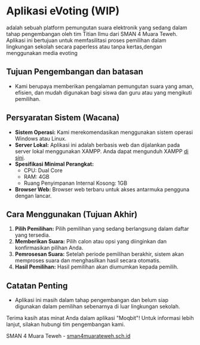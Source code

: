 # Aplikasi eVoting (WIP)



adalah sebuah platform pemungutan suara elektronik yang sedang dalam tahap pengembangan oleh tim Titian Ilmu dari SMAN 4 Muara Teweh. Aplikasi ini bertujuan untuk memfasilitasi proses pemilihan dalam lingkungan sekolah secara
paperless atau tanpa kertas,dengan menggunakan media evoting

## Tujuan Pengembangan dan batasan

- Kami berupaya memberikan pengalaman pemungutan suara yang aman, efisien, dan mudah digunakan bagi siswa dan guru atau yang mengikuti pemilihan.

## Persyaratan Sistem (Wacana)

- **Sistem Operasi:** Kami merekomendasikan menggunakan sistem operasi Windows atau Linux.
- **Server Lokal:** Aplikasi ini adalah berbasis web dan dijalankan pada server lokal menggunakan XAMPP. Anda dapat mengunduh XAMPP [di sini](https://www.apachefriends.org/download.html).
- **Spesifikasi Minimal Perangkat:** 
  - CPU: Dual Core
  - RAM: 4GB
  - Ruang Penyimpanan Internal Kosong: 1GB
- **Browser Web:** Browser web terbaru untuk akses antarmuka pengguna dengan lancar.

## Cara Menggunakan (Tujuan Akhir)

1. **Pilih Pemilihan:** Pilih pemilihan yang sedang berlangsung dalam daftar yang tersedia.
2. **Memberikan Suara:** Pilih calon atau opsi yang diinginkan dan konfirmasikan pilihan Anda.
3. **Pemrosesan Suara:** Setelah periode pemilihan berakhir, sistem akan memproses suara dan menghasilkan hasil secara otomatis.
4. **Hasil Pemilihan:** Hasil pemilihan akan diumumkan kepada pemilih.

## Catatan Penting

- Aplikasi  ini masih dalam tahap pengembangan dan belum siap digunakan dalam pemilihan sebenarnya di luar lingkungan sekolah.

Terima kasih atas minat Anda dalam aplikasi "Moqbit"! Untuk informasi lebih lanjut, silakan hubungi tim pengembangan kami.

SMAN 4 Muara Teweh - [sman4muarateweh.sch.id](https://sman4muarateweh.sch.id)
